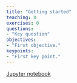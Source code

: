 ```yaml
---
title: "Getting started"
teaching: 0
exercises: 0
questions:
- "Key question"
objectives:
- "First objective."
keypoints:
- "First key point."
---
```


[Jupyter notebook](http://nbviewer.jupyter.org/github/biosustain/cameo-notebooks/cell-factory-design-course/blob/master/01-Getting-started.ipynb)
